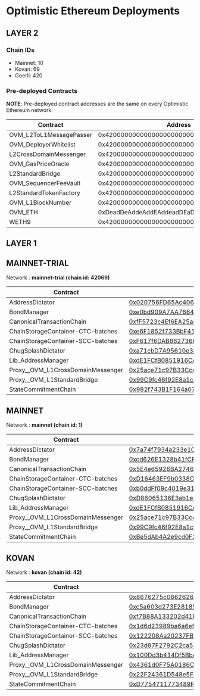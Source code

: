 # Optimistic Ethereum Deployments
  ## LAYER 2

  ### Chain IDs
  - Mainnet: 10
  - Kovan: 69
  - Goerli: 420

  ### Pre-deployed Contracts

  **NOTE**: Pre-deployed contract addresses are the same on every Optimistic Ethereum network.

  | Contract | Address |
  | -------- | ------- |
  |OVM_L2ToL1MessagePasser|0x4200000000000000000000000000000000000000|
|OVM_DeployerWhitelist|0x4200000000000000000000000000000000000002|
|L2CrossDomainMessenger|0x4200000000000000000000000000000000000007|
|OVM_GasPriceOracle|0x420000000000000000000000000000000000000F|
|L2StandardBridge|0x4200000000000000000000000000000000000010|
|OVM_SequencerFeeVault|0x4200000000000000000000000000000000000011|
|L2StandardTokenFactory|0x4200000000000000000000000000000000000012|
|OVM_L1BlockNumber|0x4200000000000000000000000000000000000013|
|OVM_ETH|0xDeadDeAddeAddEAddeadDEaDDEAdDeaDDeAD0000|
|WETH9|0x4200000000000000000000000000000000000006|

  ## LAYER 1
  ## MAINNET-TRIAL

Network : __mainnet-trial (chain id: 42069)__

| Contract | Address |
| -------- | ------- |
|AddressDictator|[0x020756FD65Ac40690b33B4ef3019d91db16c769e](https://mainnet-trial.etherscan.io/address/0x020756FD65Ac40690b33B4ef3019d91db16c769e)|
|BondManager|[0xe0bd909A7AA766427277869fB8e531b467Aa29d0](https://mainnet-trial.etherscan.io/address/0xe0bd909A7AA766427277869fB8e531b467Aa29d0)|
|CanonicalTransactionChain|[0xfF5723c4Ef6EA25aB09A0a11CEF64cf23ef8c417](https://mainnet-trial.etherscan.io/address/0xfF5723c4Ef6EA25aB09A0a11CEF64cf23ef8c417)|
|ChainStorageContainer-CTC-batches|[0xe6F1852f733BbF417eAD2D7B30686b66EA586629](https://mainnet-trial.etherscan.io/address/0xe6F1852f733BbF417eAD2D7B30686b66EA586629)|
|ChainStorageContainer-SCC-batches|[0xF617f6DAB862736686fD659d7589e2927b99983A](https://mainnet-trial.etherscan.io/address/0xF617f6DAB862736686fD659d7589e2927b99983A)|
|ChugSplashDictator|[0xa71cbD7A95610e3aa1AC7ba61ceaf67C17709990](https://mainnet-trial.etherscan.io/address/0xa71cbD7A95610e3aa1AC7ba61ceaf67C17709990)|
|Lib_AddressManager|[0xdE1FCfB0851916CA5101820A69b13a4E276bd81F](https://mainnet-trial.etherscan.io/address/0xdE1FCfB0851916CA5101820A69b13a4E276bd81F)|
|Proxy__OVM_L1CrossDomainMessenger|[0x25ace71c97B33Cc4729CF772ae268934F7ab5fA1](https://mainnet-trial.etherscan.io/address/0x25ace71c97B33Cc4729CF772ae268934F7ab5fA1)|
|Proxy__OVM_L1StandardBridge|[0x99C9fc46f92E8a1c0deC1b1747d010903E884bE1](https://mainnet-trial.etherscan.io/address/0x99C9fc46f92E8a1c0deC1b1747d010903E884bE1)|
|StateCommitmentChain|[0x982f743B1F164a07768fc02C4CEb7F576F3cb101](https://mainnet-trial.etherscan.io/address/0x982f743B1F164a07768fc02C4CEb7F576F3cb101)|
<!--
Implementation addresses. DO NOT use these addresses directly.
Use their proxied counterparts seen above.

L1StandardBridge_for_verification_only: 
 - 0x0b3c3d11cFd47327d2B0d2F01b39b535B59eE051
 - https://mainnet-trial.etherscan.io/address/0x0b3c3d11cFd47327d2B0d2F01b39b535B59eE051)
OVM_L1CrossDomainMessenger: 
 - 0xfa416acA8988CAF7997824e98840860652d9Bb6A
 - https://mainnet-trial.etherscan.io/address/0xfa416acA8988CAF7997824e98840860652d9Bb6A)
-->
## MAINNET

Network : __mainnet (chain id: 1)__

| Contract | Address |
| -------- | ------- |
|AddressDictator|[0x7a74f7934a233e10E8757264132B2E4EbccF5098](https://etherscan.io/address/0x7a74f7934a233e10E8757264132B2E4EbccF5098)|
|BondManager|[0xcd626E1328b41fCF24737F137BcD4CE0c32bc8d1](https://etherscan.io/address/0xcd626E1328b41fCF24737F137BcD4CE0c32bc8d1)|
|CanonicalTransactionChain|[0x5E4e65926BA27467555EB562121fac00D24E9dD2](https://etherscan.io/address/0x5E4e65926BA27467555EB562121fac00D24E9dD2)|
|ChainStorageContainer-CTC-batches|[0xD16463EF9b0338CE3D73309028ef1714D220c024](https://etherscan.io/address/0xD16463EF9b0338CE3D73309028ef1714D220c024)|
|ChainStorageContainer-SCC-batches|[0xb0ddFf09c4019e31960de11bD845E836078E8EbE](https://etherscan.io/address/0xb0ddFf09c4019e31960de11bD845E836078E8EbE)|
|ChugSplashDictator|[0xD86065136E3ab1e3FCBbf47B59404c08A431051A](https://etherscan.io/address/0xD86065136E3ab1e3FCBbf47B59404c08A431051A)|
|Lib_AddressManager|[0xdE1FCfB0851916CA5101820A69b13a4E276bd81F](https://etherscan.io/address/0xdE1FCfB0851916CA5101820A69b13a4E276bd81F)|
|Proxy__OVM_L1CrossDomainMessenger|[0x25ace71c97B33Cc4729CF772ae268934F7ab5fA1](https://etherscan.io/address/0x25ace71c97B33Cc4729CF772ae268934F7ab5fA1)|
|Proxy__OVM_L1StandardBridge|[0x99C9fc46f92E8a1c0deC1b1747d010903E884bE1](https://etherscan.io/address/0x99C9fc46f92E8a1c0deC1b1747d010903E884bE1)|
|StateCommitmentChain|[0xBe5dAb4A2e9cd0F27300dB4aB94BeE3A233AEB19](https://etherscan.io/address/0xBe5dAb4A2e9cd0F27300dB4aB94BeE3A233AEB19)|
<!--
Implementation addresses. DO NOT use these addresses directly.
Use their proxied counterparts seen above.

L1StandardBridge_for_verification_only: 
 - 0x29Ea454F8f2750e345E52e302A0c09f1A5215AC7
 - https://etherscan.io/address/0x29Ea454F8f2750e345E52e302A0c09f1A5215AC7)
OVM_L1CrossDomainMessenger: 
 - 0xd9166833FF12A5F900ccfBf2c8B62a90F1Ca1FD5
 - https://etherscan.io/address/0xd9166833FF12A5F900ccfBf2c8B62a90F1Ca1FD5)
-->
## KOVAN

Network : __kovan (chain id: 42)__

| Contract | Address |
| -------- | ------- |
|AddressDictator|[0x8676275c08626263c60282A26550464DFa19ABd6](https://kovan.etherscan.io/address/0x8676275c08626263c60282A26550464DFa19ABd6)|
|BondManager|[0xc5a603d273E28185c18Ba4d26A0024B2d2F42740](https://kovan.etherscan.io/address/0xc5a603d273E28185c18Ba4d26A0024B2d2F42740)|
|CanonicalTransactionChain|[0xf7B88A133202d41Fe5E2Ab22e6309a1A4D50AF74](https://kovan.etherscan.io/address/0xf7B88A133202d41Fe5E2Ab22e6309a1A4D50AF74)|
|ChainStorageContainer-CTC-batches|[0x1d6d23989ba6a6e915F0e35BBc574E914d4ed092](https://kovan.etherscan.io/address/0x1d6d23989ba6a6e915F0e35BBc574E914d4ed092)|
|ChainStorageContainer-SCC-batches|[0x122208Aa20237FB4c655a9eF02685F7255DF33E8](https://kovan.etherscan.io/address/0x122208Aa20237FB4c655a9eF02685F7255DF33E8)|
|ChugSplashDictator|[0x23d87F2792C2ca58E5C1b7BD831B0fbDDEEe0ED9](https://kovan.etherscan.io/address/0x23d87F2792C2ca58E5C1b7BD831B0fbDDEEe0ED9)|
|Lib_AddressManager|[0x100Dd3b414Df5BbA2B542864fF94aF8024aFdf3a](https://kovan.etherscan.io/address/0x100Dd3b414Df5BbA2B542864fF94aF8024aFdf3a)|
|Proxy__OVM_L1CrossDomainMessenger|[0x4361d0F75A0186C05f971c566dC6bEa5957483fD](https://kovan.etherscan.io/address/0x4361d0F75A0186C05f971c566dC6bEa5957483fD)|
|Proxy__OVM_L1StandardBridge|[0x22F24361D548e5FaAfb36d1437839f080363982B](https://kovan.etherscan.io/address/0x22F24361D548e5FaAfb36d1437839f080363982B)|
|StateCommitmentChain|[0xD7754711773489F31A0602635f3F167826ce53C5](https://kovan.etherscan.io/address/0xD7754711773489F31A0602635f3F167826ce53C5)|
<!--
Implementation addresses. DO NOT use these addresses directly.
Use their proxied counterparts seen above.

L1StandardBridge_for_verification_only: 
 - 0x51bB1dc7Ebb531539f6F8349D4177255A9994d1C
 - https://kovan.etherscan.io/address/0x51bB1dc7Ebb531539f6F8349D4177255A9994d1C)
OVM_L1CrossDomainMessenger: 
 - 0xaF91349fdf3B206E079A8FcaB7b8dFaFB96A654D
 - https://kovan.etherscan.io/address/0xaF91349fdf3B206E079A8FcaB7b8dFaFB96A654D)
-->
